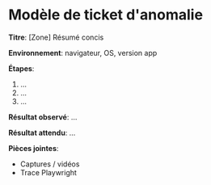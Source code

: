# Modèle de ticket d'anomalie

**Titre**: [Zone] Résumé concis

**Environnement**: navigateur, OS, version app

**Étapes**:
1. ...
2. ...
3. ...

**Résultat observé**:
…

**Résultat attendu**:
…

**Pièces jointes**:
- Captures / vidéos
- Trace Playwright
